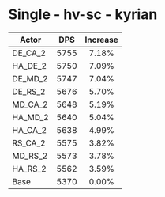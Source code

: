 # Single - hv-sc - kyrian
| Actor | DPS | Increase |
|---|:---:|:---:|
|DE_CA_2|5755|7.18%|
|HA_DE_2|5750|7.09%|
|DE_MD_2|5747|7.04%|
|DE_RS_2|5676|5.70%|
|MD_CA_2|5648|5.19%|
|HA_MD_2|5640|5.04%|
|HA_CA_2|5638|4.99%|
|RS_CA_2|5575|3.82%|
|MD_RS_2|5573|3.78%|
|HA_RS_2|5562|3.59%|
|Base|5370|0.00%|
